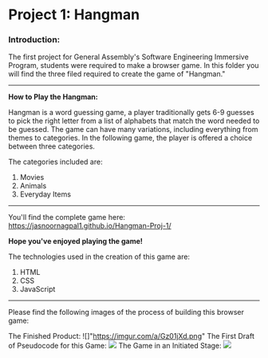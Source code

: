 # Project 1: Hangman 

### **Introduction:**

The first project for General Assembly's Software Engineering Immersive Program, students were required to make a browser game. In this folder you will find the three filed required to create the game of "Hangman." 

---

**How to Play the Hangman:**

Hangman is a word guessing game, a player traditionally gets 6-9 guesses to pick the right letter from a list of alphabets that match the word needed to be guessed. The game can have many variations, including everything from themes to categories. In the following game, the player is offered a choice between three categories. 

The categories included are: 
1. Movies
2. Animals
3. Everyday Items

---

You'll find the complete game here: https://jasnoornagpal1.github.io/Hangman-Proj-1/

**Hope you've enjoyed playing the game!**

The technologies used in the creation of this game are: 

1. HTML 
2. CSS 
3. JavaScript 

---

Please find the following images of the process of building this browser game:

The Finished Product:
![]"https://imgur.com/a/Gz01jXd.png"
The First Draft of Pseudocode for this Game: 
<img src="https://imgur.com/a/IaV59Po">
The Game in an Initiated Stage:
<img src="https://imgur.com/a/EtUYqwS">


